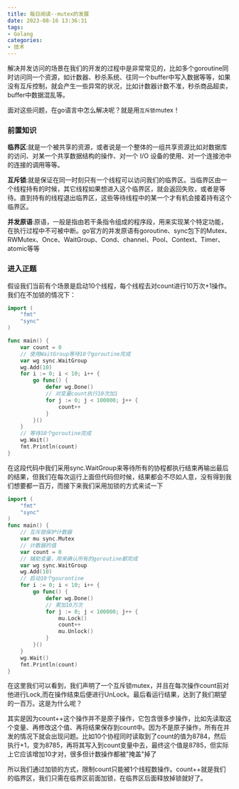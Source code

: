 ```yaml
---
title: 每日阅读--mutex的发展
date: 2023-08-16 13:36:31
tags:
- Golang
categories:
- 技术
---
```

解决并发访问的场景在我们的开发的过程中是非常常见的，比如多个goroutine同时访问同一个资源，如计数器、秒杀系统、往同一个buffer中写入数据等等，如果没有互斥控制，就会产生一些异常的状况，比如计数器计数不准，秒杀商品超卖，buffer中数据混乱等。

面对这些问题，在go语言中怎么解决呢？就是用`互斥锁`mutex！
### 前置知识
**临界区**:就是一个被共享的资源，或者说是一个整体的一组共享资源比如对数据库的访问、对某一个共享数据结构的操作、对一个 I/O 设备的使用、对一个连接池中的连接的调用等等。

**互斥锁**:就是保证在同一时刻只有一个线程可以访问我们的临界区。当临界区由一个线程持有的时候，其它线程如果想进入这个临界区，就会返回失败，或者是等待。直到持有的线程退出临界区，这些等待线程中的某一个才有机会接着持有这个临界区。

**并发原语**:原语，一般是指由若干条指令组成的程序段，用来实现某个特定功能，在执行过程中不可被中断。go官方的并发原语有goroutine、sync包下的Mutex、RWMutex、Once、WaitGroup、Cond、channel、Pool、Context、Timer、atomic等等

### 进入正题
假设我们当前有个场景是启动10个线程，每个线程去对count进行10万次+1操作。
我们在不加锁的情况下：
```go
import (
	"fmt"
	"sync"
)

func main() {
	var count = 0
	// 使用WaitGroup等待10个goroutine完成
	var wg sync.WaitGroup
	wg.Add(10)
	for i := 0; i < 10; i++ {
		go func() {
			defer wg.Done()
			// 对变量count执行10次加1
			for j := 0; j < 100000; j++ {
				count++
			}
		}()
	}
	// 等待10个goroutine完成
	wg.Wait()
	fmt.Println(count)
}
```
在这段代码中我们采用sync.WaitGroup来等待所有的协程都执行结束再输出最后的结果，但我们在每次运行上面但代码但时候，结果都会不尽如人意，没有得到我们想要都一百万，而接下来我们采用加锁的方式来试一下
```go
import (
    "fmt"
    "sync"
)
func main() {
    // 互斥锁保护计数器
    var mu sync.Mutex
    // 计数器的值
    var count = 0
    // 辅助变量，用来确认所有的goroutine都完成
    var wg sync.WaitGroup
    wg.Add(10)
    // 启动10个gourontine
    for i := 0; i < 10; i++ {
        go func() {
            defer wg.Done()
            // 累加10万次
            for j := 0; j < 100000; j++ {
                mu.Lock()
                count++
                mu.Unlock()
            }
        }()
	}
    wg.Wait()
    fmt.Println(count)
}
```
在这里我们可以看到，我们声明了一个互斥锁mutex，并且在每次操作count前对他进行Lock,而在操作结束后便进行UnLock。最后看运行结果，达到了我们期望的一百万。这是为什么呢？

其实是因为count++这个操作并不是原子操作，它包含很多步操作，比如先读取这个变量、再修改这个值、再将结果保存到count中。因为不是原子操作，所有在并发的情况下就会出现问题。比如10个协程同时读取到了count的值为8784，然后执行+1，变为8785，再将其写入到count变量中去，最终这个值是8785，但实际上它应该增加10才对，很多但计数操作都被"掩盖"掉了

所以我们通过加锁的方式，限制count只能被1个线程数操作。count++就是我们的临界区，我们只需在临界区前面加锁，在临界区后面释放掉锁就好了。